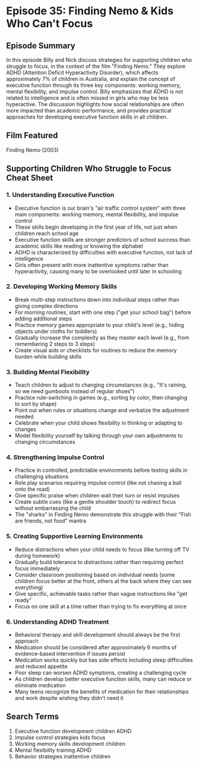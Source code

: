 # Episode 35: Finding Nemo & Kids Who Can't Focus

## Episode Summary
In this episode Billy and Nick discuss strategies for supporting children who struggle to focus, in the context of the film "Finding Nemo." They explore ADHD (Attention Deficit Hyperactivity Disorder), which affects approximately 7% of children in Australia, and explain the concept of executive function through its three key components: working memory, mental flexibility, and impulse control. Billy emphasizes that ADHD is not related to intelligence and is often missed in girls who may be less hyperactive. The discussion highlights how social relationships are often more impacted than academic performance, and provides practical approaches for developing executive function skills in all children.

## Film Featured
Finding Nemo (2003)

## Supporting Children Who Struggle to Focus Cheat Sheet

### 1. Understanding Executive Function
- Executive function is our brain's "air traffic control system" with three main components: working memory, mental flexibility, and impulse control
- These skills begin developing in the first year of life, not just when children reach school age
- Executive function skills are stronger predictors of school success than academic skills like reading or knowing the alphabet
- ADHD is characterized by difficulties with executive function, not lack of intelligence
- Girls often present with more inattentive symptoms rather than hyperactivity, causing many to be overlooked until later in schooling

### 2. Developing Working Memory Skills
- Break multi-step instructions down into individual steps rather than giving complex directions
- For morning routines, start with one step ("get your school bag") before adding additional steps
- Practice memory games appropriate to your child's level (e.g., hiding objects under cloths for toddlers)
- Gradually increase the complexity as they master each level (e.g., from remembering 2 steps to 3 steps)
- Create visual aids or checklists for routines to reduce the memory burden while building skills

### 3. Building Mental Flexibility
- Teach children to adjust to changing circumstances (e.g., "It's raining, so we need gumboots instead of regular shoes")
- Practice rule-switching in games (e.g., sorting by color, then changing to sort by shape)
- Point out when rules or situations change and verbalize the adjustment needed
- Celebrate when your child shows flexibility in thinking or adapting to changes
- Model flexibility yourself by talking through your own adjustments to changing circumstances

### 4. Strengthening Impulse Control
- Practice in controlled, predictable environments before testing skills in challenging situations
- Role play scenarios requiring impulse control (like not chasing a ball onto the road)
- Give specific praise when children wait their turn or resist impulses
- Create subtle cues (like a gentle shoulder touch) to redirect focus without embarrassing the child
- The "sharks" in Finding Nemo demonstrate this struggle with their "Fish are friends, not food" mantra

### 5. Creating Supportive Learning Environments
- Reduce distractions when your child needs to focus (like turning off TV during homework)
- Gradually build tolerance to distractions rather than requiring perfect focus immediately
- Consider classroom positioning based on individual needs (some children focus better at the front, others at the back where they can see everything)
- Give specific, achievable tasks rather than vague instructions like "get ready"
- Focus on one skill at a time rather than trying to fix everything at once

### 6. Understanding ADHD Treatment
- Behavioral therapy and skill development should always be the first approach
- Medication should be considered after approximately 6 months of evidence-based intervention if issues persist
- Medication works quickly but has side effects including sleep difficulties and reduced appetite
- Poor sleep can worsen ADHD symptoms, creating a challenging cycle
- As children develop better executive function skills, many can reduce or eliminate medication
- Many teens recognize the benefits of medication for their relationships and work despite wishing they didn't need it

## Search Terms
1. Executive function development children ADHD
2. Impulse control strategies kids focus
3. Working memory skills development children
4. Mental flexibility training ADHD
5. Behavior strategies inattentive children